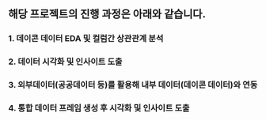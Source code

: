 ## 해당 프로젝트의 진행 과정은 아래와 같습니다.
### 1. 데이콘 데이터 EDA 및 컬럼간 상관관계 분석
### 2. 데이터 시각화 및 인사이트 도출
### 3. 외부데이터(공공데이터 등)를 활용해 내부 데이터(데이콘 데이터)와 연동
### 4. 통합 데이터 프레임 생성 후 시각화 및 인사이트 도출
